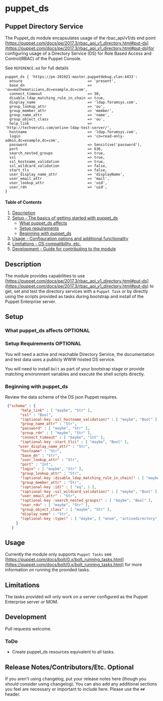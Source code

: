 
# puppet_ds

## Puppet Directory Service

The Puppet_ds module encapsulates usage of the rbac_api/v1/ds end point [https://puppet.com/docs/pe/2017.3/rbac_api_v1_directory.html#put-ds](https://puppet.com/docs/pe/2017.3/rbac_api_v1_directory.html#put-ds)for configuring usage of a Directory Service (DS) for Role Based Access and Control(RBAC) of the Puppet Console.

See `REFERENCE.md` for full details

```puppet
puppet_ds { 'https://pe-201921-master.puppetdebug.vlan:4433':
  ensure                              => 'present',
  base_dn                             => 'ou=mathematicians,dc=example,dc=com',
  connect_timeout                     => 30,
  disable_ldap_matching_rule_in_chain => true,
  display_name                        => 'ldap.forumsys.com',
  group_lookup_attr                   => 'ou',
  group_member_attr                   => 'member',
  group_name_attr                     => 'name',
  group_object_class                  => 'ou',
  help_link                           => 'http://techsmruti.com/online-ldap-test-server/',
  hostname                            => 'ldap.forumsys.com',
  login                               => 'cn=read-only-admin,dc=example,dc=com',
  password                            => Sensitive('password'),
  port                                => 636,
  search_nested_groups                => true,
  ssl                                 => true,
  ssl_hostname_validation             => true,
  ssl_wildcard_validation             => false,
  start_tls                           => false,
  user_display_name_attr              => 'displayName',
  user_email_attr                     => 'mail',
  user_lookup_attr                    => 'uid',
  user_rdn                            => 'uid',
}
```

#### Table of Contents

1. [Description](#description)
2. [Setup - The basics of getting started with puppet_ds](#setup)
    * [What puppet_ds affects](#what-puppet_ds-affects)
    * [Setup requirements](#setup-requirements)
    * [Beginning with puppet_ds](#beginning-with-puppet_ds)
3. [Usage - Configuration options and additional functionality](#usage)
4. [Limitations - OS compatibility, etc.](#limitations)
5. [Development - Guide for contributing to the module](#development)

## Description
The module provides capabilities to use [https://puppet.com/docs/pe/2017.3/rbac_api_v1_directory.html#put-ds] (https://puppet.com/docs/pe/2017.3/rbac_api_v1_directory.html#put-ds) to get, set and test the directory services with a `Puppet Task` or by directly using the scripts provided as tasks during bootstrap and install of the Puppet Enterprise server.

## Setup

### What puppet_ds affects **OPTIONAL**



### Setup Requirements **OPTIONAL**

You will need a active and reachable Directory Service, the documentation and test data uses a publicly WWW hosted DS service.

You will need to install `Bolt` as part of your bootstrap stage or provide matching environment variables and execute the shell scripts directly.

### Beginning with puppet_ds

Review the data scheme of the DS json Puppet requires.

```json
 {"schema" : {
       "help_link" : [ "maybe", "Str" ],
       "ssl" : "Bool",
       "(optional-key :ssl_hostname_validation)" : [ "maybe", "Bool" ],
       "group_name_attr" : "Str",
       "password" : [ "maybe", "Str" ],
       "group_rdn" : [ "maybe", "Str" ],
       "connect_timeout" : [ "maybe", "Int" ],
       "(optional-key :start_tls)" : [ "maybe", "Bool" ],
      "user_display_name_attr" : "Str",
       "hostname" : "Str",
       "base_dn" : "Str",
       "user_lookup_attr" : "Str",
       "port" : "Int",
       "login" : [ "maybe", "Str" ],
       "group_lookup_attr" : "Str",
       "(optional-key :disable_ldap_matching_rule_in_chain)" : [ "maybe", "Bool" ],
       "group_member_attr" : "Str",
       "(optional-key :id)" : [ "eq", 1 ],
       "(optional-key :ssl_wildcard_validation)" : [ "maybe", "Bool" ],
       "user_email_attr" : "Str",
       "(optional-key :search_nested_groups)" : [ "maybe", "Bool" ],
       "user_rdn" : [ "maybe", "Str" ],
       "group_object_class" : [ "maybe", "Str" ],
       "display_name" : "Str",
       "(optional-key :type)" : [ "maybe", [ "enum", "activedirectory", "openldap", "apacheds" ] ]
     }
   }
```

## Usage

Currently the module only supports `Puppet Tasks` see [https://puppet.com/docs/bolt/0.x/bolt_running_tasks.html](https://puppet.com/docs/bolt/0.x/bolt_running_tasks.html) for more information on running the provided tasks.



## Limitations

The tasks provided will only work on a server configured as the Puppet Enterprise server or MOM.

## Development

Pull requests welcome.

### ToDo

* Create puppet_ds resources equivalent to all tasks.


## Release Notes/Contributors/Etc. **Optional**

If you aren't using changelog, put your release notes here (though you should consider using changelog). You can also add any additional sections you feel are necessary or important to include here. Please use the `## ` header.

